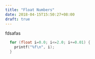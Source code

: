 ```yaml
---
title: "Float Numbers"
date: 2018-04-15T15:50:27+08:00
draft: true
---
```

fdsafas
```cpp
  for (float i=0.0; i<=2.0; i+=0.01) {
    printf("%f\n", i);
  }
```
